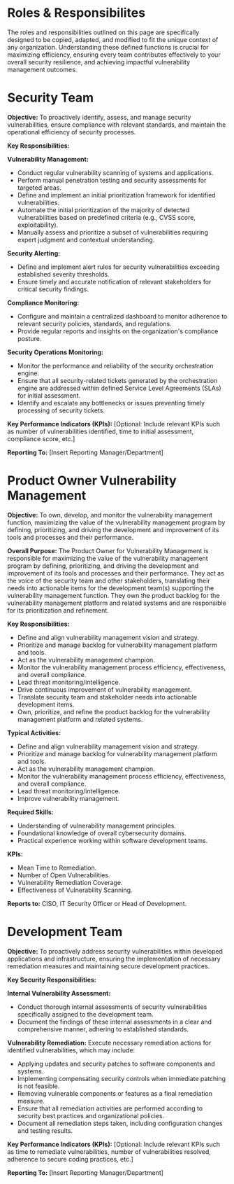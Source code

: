 # Roles & Responsibilites 

The roles and responsibilities outlined on this page are specifically designed to be copied, adapted, and modified to fit the unique context of any organization. Understanding these defined functions is crucial for maximizing efficiency, ensuring every team contributes effectively to your overall security resilience, and achieving impactful vulnerability management outcomes.

# Security Team 

**Objective:** To proactively identify, assess, and manage security vulnerabilities, ensure compliance with relevant standards, and maintain the operational efficiency of security processes.

**Key Responsibilities:**

**Vulnerability Management:**
* Conduct regular vulnerability scanning of systems and applications.
* Perform manual penetration testing and security assessments for targeted areas.
* Define and implement an initial prioritization framework for identified vulnerabilities.
* Automate the initial prioritization of the majority of detected vulnerabilities based on predefined criteria (e.g., CVSS score, exploitability).
* Manually assess and prioritize a subset of vulnerabilities requiring expert judgment and contextual understanding.

**Security Alerting:**
* Define and implement alert rules for security vulnerabilities exceeding established severity thresholds.
* Ensure timely and accurate notification of relevant stakeholders for critical security findings.

**Compliance Monitoring:**
* Configure and maintain a centralized dashboard to monitor adherence to relevant security policies, standards, and regulations.
* Provide regular reports and insights on the organization's compliance posture.

**Security Operations Monitoring:**
* Monitor the performance and reliability of the security orchestration engine.
* Ensure that all security-related tickets generated by the orchestration engine are addressed within defined Service Level Agreements (SLAs) for initial assessment.
* Identify and escalate any bottlenecks or issues preventing timely processing of security tickets.

**Key Performance Indicators (KPIs):** \[Optional: Include relevant KPIs such as number of vulnerabilities identified, time to initial assessment, compliance score, etc.]

**Reporting To:** \[Insert Reporting Manager/Department]

# Product Owner Vulnerability Management

**Objective:** To own, develop, and monitor the vulnerability management function, maximizing the value of the vulnerability management program by defining, prioritizing, and driving the development and improvement of its tools and processes and their performance.

**Overall Purpose:** The Product Owner for Vulnerability Management is responsible for maximizing the value of the vulnerability management program by defining, prioritizing, and driving the development and improvement of its tools and processes and their performance. They act as the voice of the security team and other stakeholders, translating their needs into actionable items for the development team(s) supporting the vulnerability management function. They own the product backlog for the vulnerability management platform and related systems and are responsible for its prioritization and refinement.

**Key Responsibilities:**
* Define and align vulnerability management vision and strategy.
* Prioritize and manage backlog for vulnerability management platform and tools.
* Act as the vulnerability management champion.
* Monitor the vulnerability management process efficiency, effectiveness, and overall compliance.
* Lead threat monitoring/intelligence.
* Drive continuous improvement of vulnerability management.
* Translate security team and stakeholder needs into actionable development items.
* Own, prioritize, and refine the product backlog for the vulnerability management platform and related systems.

**Typical Activities:**
* Define and align vulnerability management vision and strategy.
* Prioritize and manage backlog for vulnerability management platform and tools.
* Act as the vulnerability management champion.
* Monitor the vulnerability management process efficiency, effectiveness, and overall compliance.
* Lead threat monitoring/intelligence.
* Improve vulnerability management.

**Required Skills:**
* Understanding of vulnerability management principles.
* Foundational knowledge of overall cybersecurity domains.
* Practical experience working within software development teams.

**KPIs:**
* Mean Time to Remediation.
* Number of Open Vulnerabilities.
* Vulnerability Remediation Coverage.
* Effectiveness of Vulnerability Scanning.

**Reports to:**
CISO, IT Security Officer or Head of Development.

# Development Team 

**Objective:** To proactively address security vulnerabilities within developed applications and infrastructure, ensuring the implementation of necessary remediation measures and maintaining secure development practices.

**Key Security Responsibilities:**

**Internal Vulnerability Assessment:**
* Conduct thorough internal assessments of security vulnerabilities specifically assigned to the development team.
* Document the findings of these internal assessments in a clear and comprehensive manner, adhering to established standards.

**Vulnerability Remediation:**
Execute necessary remediation actions for identified vulnerabilities, which may include:
* Applying updates and security patches to software components and systems.
* Implementing compensating security controls when immediate patching is not feasible.
* Removing vulnerable components or features as a final remediation measure.
* Ensure that all remediation activities are performed according to security best practices and organizational policies.
* Document all remediation steps taken, including configuration changes and testing results.

**Key Performance Indicators (KPIs):** \[Optional: Include relevant KPIs such as time to remediate vulnerabilities, number of vulnerabilities resolved, adherence to secure coding practices, etc.]

**Reporting To:** \[Insert Reporting Manager/Department]
